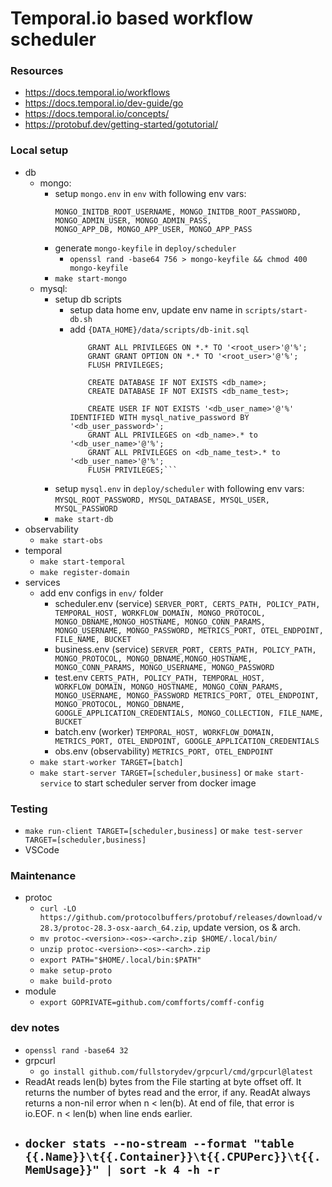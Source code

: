 # Temporal.io based workflow scheduler

### Resources
- https://docs.temporal.io/workflows
- https://docs.temporal.io/dev-guide/go
- https://docs.temporal.io/concepts/
- https://protobuf.dev/getting-started/gotutorial/

### Local setup
- db
    - mongo:
        - setup `mongo.env` in `env` with following env vars:
            ```MONGO_HOST, MONGO_REPLICA_SET_NAME,
            MONGO_INITDB_ROOT_USERNAME, MONGO_INITDB_ROOT_PASSWORD,
            MONGO_ADMIN_USER, MONGO_ADMIN_PASS,
            MONGO_APP_DB, MONGO_APP_USER, MONGO_APP_PASS
        - generate `mongo-keyfile` in `deploy/scheduler`
            - `openssl rand -base64 756 > mongo-keyfile && chmod 400 mongo-keyfile`
        - `make start-mongo`
    - mysql:
        - setup db scripts
            - setup data home env, update env name in `scripts/start-db.sh`
            - add `{DATA_HOME}/data/scripts/db-init.sql`
                ```CREATE USER IF NOT EXISTS '<root_user>'@'%' IDENTIFIED WITH mysql_native_password BY '<root_password>';
                    GRANT ALL PRIVILEGES ON *.* TO '<root_user>'@'%';
                    GRANT GRANT OPTION ON *.* TO '<root_user>'@'%';
                    FLUSH PRIVILEGES;

                    CREATE DATABASE IF NOT EXISTS <db_name>;
                    CREATE DATABASE IF NOT EXISTS <db_name_test>;

                    CREATE USER IF NOT EXISTS '<db_user_name>'@'%' IDENTIFIED WITH mysql_native_password BY '<db_user_password>';
                    GRANT ALL PRIVILEGES on <db_name>.* to '<db_user_name>'@'%';
                    GRANT ALL PRIVILEGES on <db_name_test>.* to '<db_user_name>'@'%';
                    FLUSH PRIVILEGES;```
        - setup `mysql.env` in `deploy/scheduler` with following env vars:
            ```MYSQL_ROOT_PASSWORD, MYSQL_DATABASE, MYSQL_USER, MYSQL_PASSWORD```
        - `make start-db`
- observability
    - `make start-obs`
- temporal
    - `make start-temporal`
    - `make register-domain`
- services
    - add env configs in `env/` folder
        - scheduler.env (service)
        ```SERVER_PORT, CERTS_PATH, POLICY_PATH, TEMPORAL_HOST, WORKFLOW_DOMAIN, MONGO_PROTOCOL, MONGO_DBNAME,MONGO_HOSTNAME, MONGO_CONN_PARAMS, MONGO_USERNAME, MONGO_PASSWORD, METRICS_PORT, OTEL_ENDPOINT, FILE_NAME, BUCKET```
        - business.env (service)
        ```SERVER_PORT, CERTS_PATH, POLICY_PATH, MONGO_PROTOCOL, MONGO_DBNAME,MONGO_HOSTNAME, MONGO_CONN_PARAMS, MONGO_USERNAME, MONGO_PASSWORD```
        - test.env
        ```CERTS_PATH, POLICY_PATH, TEMPORAL_HOST, WORKFLOW_DOMAIN, MONGO_HOSTNAME, MONGO_CONN_PARAMS, MONGO_USERNAME, MONGO_PASSWORD METRICS_PORT, OTEL_ENDPOINT, MONGO_PROTOCOL, MONGO_DBNAME, GOOGLE_APPLICATION_CREDENTIALS, MONGO_COLLECTION, FILE_NAME, BUCKET```
        - batch.env (worker)
        ```TEMPORAL_HOST, WORKFLOW_DOMAIN, METRICS_PORT, OTEL_ENDPOINT, GOOGLE_APPLICATION_CREDENTIALS```
        - obs.env (observability)
        ```METRICS_PORT, OTEL_ENDPOINT```
    - `make start-worker TARGET=[batch]`
    - `make start-server TARGET=[scheduler,business]` or `make start-service` to start scheduler server from docker image

### Testing
- `make run-client TARGET=[scheduler,business]` or `make test-server TARGET=[scheduler,business]`
- VSCode

### Maintenance
- protoc
    - `curl -LO https://github.com/protocolbuffers/protobuf/releases/download/v28.3/protoc-28.3-osx-aarch_64.zip`, update version, os & arch.
    - `mv protoc-<version>-<os>-<arch>.zip $HOME/.local/bin/`
    - `unzip protoc-<version>-<os>-<arch>.zip`
    - `export PATH="$HOME/.local/bin:$PATH"`
    - `make setup-proto`
    - `make build-proto`
- module
    - `export GOPRIVATE=github.com/comfforts/comff-config`

### dev notes
- `openssl rand -base64 32`
- grpcurl
    - `go install github.com/fullstorydev/grpcurl/cmd/grpcurl@latest`
- ReadAt reads len(b) bytes from the File starting at byte offset off. It returns the number of bytes read and the error, if any. ReadAt always returns a non-nil error when n < len(b). At end of file, that error is io.EOF. n < len(b) when line ends earlier.
- `docker stats --no-stream --format "table {{.Name}}\t{{.Container}}\t{{.CPUPerc}}\t{{.MemUsage}}" | sort -k 4 -h -r`
    - 


